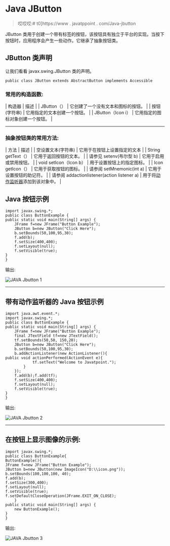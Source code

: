 # Java JButton

> 哎哎哎:# t0]https://www . javatppoint . com/Java-jbutton

JButton 类用于创建一个带有标签的按钮，该按钮具有独立于平台的实现。当按下按钮时，应用程序会产生一些动作。它继承了抽象按钮类。

## JButton 类声明

让我们看看 javax.swing.JButton 类的声明。

```
public class JButton extends AbstractButton implements Accessible

```

### 常用的构造函数:

| 构造器 | 描述 |
| JButton（） | 它创建了一个没有文本和图标的按钮。 |
| 按钮(字符串) | 它用指定的文本创建一个按钮。 |
| JButton（Icon i） | 它用指定的图标对象创建一个按钮。 |

* * *

### 抽象按钮类的常用方法:

| 方法 | 描述 |
| 空设置文本(字符串) | 它用于在按钮上设置指定的文本 |
| String getText（） | 它用于返回按钮的文本。 |
| 请参见 setenv(布尔型 b) | 它用于启用或禁用按钮。 |
| void setIcon（Icon b） | 用于设置按钮上的指定图标。 |
| Icon getIcon（） | 它用于获取按钮的图标。 |
| 请参阅 setMnemonic(int a) | 它用于设置按钮的助记符。 |
| 请参阅 addactionlistener(action listener a) | 用于将[动作监听器](java-actionlistener)添加到该对象中。 |

## Java 按钮示例

```
import javax.swing.*;  
public class ButtonExample {
public static void main(String[] args) {
	JFrame f=new JFrame("Button Example");
	JButton b=new JButton("Click Here");
	b.setBounds(50,100,95,30);
	f.add(b);
	f.setSize(400,400);
	f.setLayout(null);
	f.setVisible(true);	
}
}

```

输出:

![JAVA Jbutton 1](../Images/324a54300aee5ce5b6d2f786037a4ba2.png)

* * *

## 带有动作监听器的 Java 按钮示例

```
import java.awt.event.*;
import javax.swing.*;  
public class ButtonExample {
public static void main(String[] args) {
	JFrame f=new JFrame("Button Example");
	final JTextField tf=new JTextField();
	tf.setBounds(50,50, 150,20);
	JButton b=new JButton("Click Here");
	b.setBounds(50,100,95,30);
	b.addActionListener(new ActionListener(){
public void actionPerformed(ActionEvent e){
            tf.setText("Welcome to Javatpoint.");
		}
	});
	f.add(b);f.add(tf);
	f.setSize(400,400);
	f.setLayout(null);
	f.setVisible(true);	
}
}

```

输出:

![JAVA Jbutton 2](../Images/f154aaa0f3a61bf744b34ccfa1f999b5.png)

* * *

## 在按钮上显示图像的示例:

```
import javax.swing.*;    
public class ButtonExample{  
ButtonExample(){  
JFrame f=new JFrame("Button Example");          
JButton b=new JButton(new ImageIcon("D:\\icon.png"));  
b.setBounds(100,100,100, 40);  
f.add(b);  
f.setSize(300,400);  
f.setLayout(null);  
f.setVisible(true);  
f.setDefaultCloseOperation(JFrame.EXIT_ON_CLOSE);  
    }       
public static void main(String[] args) {  
    new ButtonExample();  
}  
}  

```

输出:

![JAVA Jbutton 3](../Images/45d785700e87fe9a36a67252f98a09fc.png)